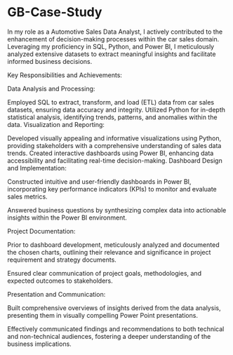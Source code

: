 # GB-Case-Study
In my role as a Automotive Sales Data Analyst, I actively contributed to the enhancement of decision-making processes within the car sales domain. Leveraging my proficiency in SQL, Python, and Power BI, I meticulously analyzed extensive datasets to extract meaningful insights and facilitate informed business decisions.

Key Responsibilities and Achievements:

Data Analysis and Processing:

Employed SQL to extract, transform, and load (ETL) data from car sales datasets, ensuring data accuracy and integrity.
Utilized Python for in-depth statistical analysis, identifying trends, patterns, and anomalies within the data.
Visualization and Reporting:

Developed visually appealing and informative visualizations using Python, providing stakeholders with a comprehensive understanding of sales data trends.
Created interactive dashboards using Power BI, enhancing data accessibility and facilitating real-time decision-making.
Dashboard Design and Implementation:

Constructed intuitive and user-friendly dashboards in Power BI, incorporating key performance indicators (KPIs) to monitor and evaluate sales metrics.

Answered business questions by synthesizing complex data into actionable insights within the Power BI environment.


Project Documentation:

Prior to dashboard development, meticulously analyzed and documented the chosen charts, outlining their relevance and significance in project requirement and strategy documents.

Ensured clear communication of project goals, methodologies, and expected outcomes to stakeholders.


Presentation and Communication:

Built comprehensive overviews of insights derived from the data analysis, presenting them in visually compelling Power Point presentations.

Effectively communicated findings and recommendations to both technical and non-technical audiences, fostering a deeper understanding of the business implications.
